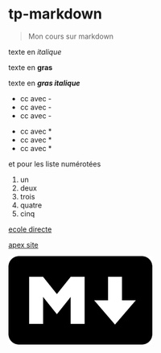 # tp-markdown

> Mon cours sur markdown

texte en *italique*

texte en **gras**

texte en ***gras italique***

 - cc avec -
 - cc avec -
 - cc avec -

 * cc avec *
 * cc avec *
 * cc avec *
  

et pour les liste numérotées 
 1. un
 2. deux
 3. trois
 4. quatre
 5. cinq

[ecole directe](https://www.ecoledirecte.com/login?cameFrom=%2FAccueil)

[apex site](https://www.ea.com/fr-fr/games/apex-legends)

![markdown](img/markdown.png)



